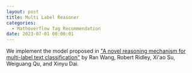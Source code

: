 ```yaml
---
layout: post
title: Multi Label Reasoner
categories: 
  - Mathoverflow Tag Recommendation
date: 2023-07-01 00:00:01
---
```


We implement the model proposed in ["A novel reasoning mechanism for multi-label text classification"](https://doi.org/10.1016/j.ipm.2020.102441) by Ran Wang, Robert Ridley, Xi'ao Su, Weiguang Qu, and Xinyu Dai.
